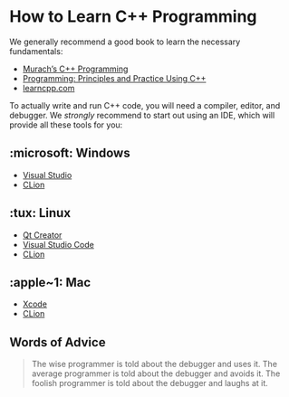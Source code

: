 # How to Learn C++ Programming

We generally recommend a good book to learn the necessary fundamentals:
- [Murach’s C++ Programming](https://www.murach.com/shop/murach-s-c-programming-2nd-edition-detail)
- [Programming: Principles and Practice Using C++](https://stroustrup.com/programming.html)
- [learncpp.com](https://www.learncpp.com/)

To actually write and run C++ code, you will need a compiler, editor, and debugger.
We *strongly* recommend to start out using an IDE, which will provide all these tools for you:

<!-- inline -->
## :microsoft: Windows
- [Visual Studio](https://discord.com/channels/331718482485837825/1165492293810257920/1165493161242673172)
- [CLion](https://www.jetbrains.com/clion/)

<!-- inline -->
## :tux: Linux
- [Qt Creator](https://www.qt.io/product/development-tools)
- [Visual Studio Code](https://code.visualstudio.com/docs/cpp/config-linux)
- [CLion](https://www.jetbrains.com/clion/)

<!-- inline -->
## :apple~1: Mac
- [Xcode](https://developer.apple.com/xcode/)
- [CLion](https://www.jetbrains.com/clion/)

## Words of Advice
> The wise programmer is told about the debugger and uses it.
> The average programmer is told about the debugger and avoids it.
> The foolish programmer is told about the debugger and laughs at it.
